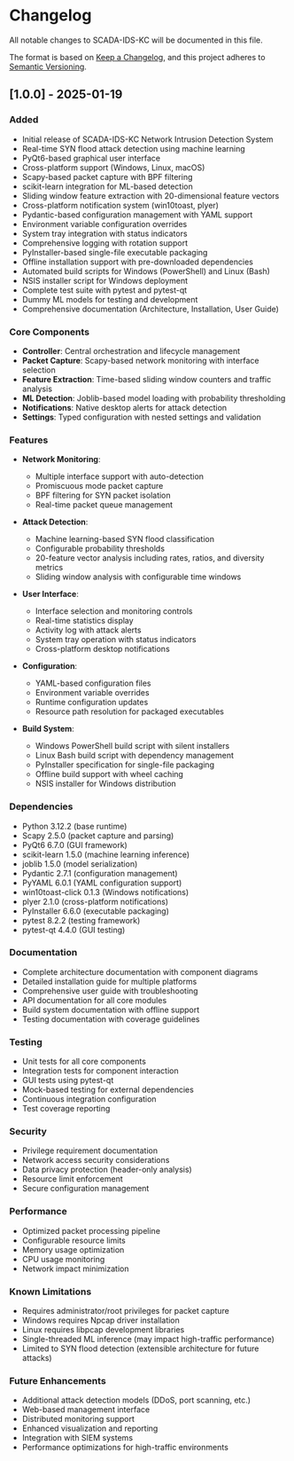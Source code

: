 # Changelog

All notable changes to SCADA-IDS-KC will be documented in this file.

The format is based on [Keep a Changelog](https://keepachangelog.com/en/1.0.0/),
and this project adheres to [Semantic Versioning](https://semver.org/spec/v2.0.0.html).

## [1.0.0] - 2025-01-19

### Added
- Initial release of SCADA-IDS-KC Network Intrusion Detection System
- Real-time SYN flood attack detection using machine learning
- PyQt6-based graphical user interface
- Cross-platform support (Windows, Linux, macOS)
- Scapy-based packet capture with BPF filtering
- scikit-learn integration for ML-based detection
- Sliding window feature extraction with 20-dimensional feature vectors
- Cross-platform notification system (win10toast, plyer)
- Pydantic-based configuration management with YAML support
- Environment variable configuration overrides
- System tray integration with status indicators
- Comprehensive logging with rotation support
- PyInstaller-based single-file executable packaging
- Offline installation support with pre-downloaded dependencies
- Automated build scripts for Windows (PowerShell) and Linux (Bash)
- NSIS installer script for Windows deployment
- Complete test suite with pytest and pytest-qt
- Dummy ML models for testing and development
- Comprehensive documentation (Architecture, Installation, User Guide)

### Core Components
- **Controller**: Central orchestration and lifecycle management
- **Packet Capture**: Scapy-based network monitoring with interface selection
- **Feature Extraction**: Time-based sliding window counters and traffic analysis
- **ML Detection**: Joblib-based model loading with probability thresholding
- **Notifications**: Native desktop alerts for attack detection
- **Settings**: Typed configuration with nested settings and validation

### Features
- **Network Monitoring**: 
  - Multiple interface support with auto-detection
  - Promiscuous mode packet capture
  - BPF filtering for SYN packet isolation
  - Real-time packet queue management
  
- **Attack Detection**:
  - Machine learning-based SYN flood classification
  - Configurable probability thresholds
  - 20-feature vector analysis including rates, ratios, and diversity metrics
  - Sliding window analysis with configurable time windows
  
- **User Interface**:
  - Interface selection and monitoring controls
  - Real-time statistics display
  - Activity log with attack alerts
  - System tray operation with status indicators
  - Cross-platform desktop notifications
  
- **Configuration**:
  - YAML-based configuration files
  - Environment variable overrides
  - Runtime configuration updates
  - Resource path resolution for packaged executables
  
- **Build System**:
  - Windows PowerShell build script with silent installers
  - Linux Bash build script with dependency management
  - PyInstaller specification for single-file packaging
  - Offline build support with wheel caching
  - NSIS installer for Windows distribution

### Dependencies
- Python 3.12.2 (base runtime)
- Scapy 2.5.0 (packet capture and parsing)
- PyQt6 6.7.0 (GUI framework)
- scikit-learn 1.5.0 (machine learning inference)
- joblib 1.5.0 (model serialization)
- Pydantic 2.7.1 (configuration management)
- PyYAML 6.0.1 (YAML configuration support)
- win10toast-click 0.1.3 (Windows notifications)
- plyer 2.1.0 (cross-platform notifications)
- PyInstaller 6.6.0 (executable packaging)
- pytest 8.2.2 (testing framework)
- pytest-qt 4.4.0 (GUI testing)

### Documentation
- Complete architecture documentation with component diagrams
- Detailed installation guide for multiple platforms
- Comprehensive user guide with troubleshooting
- API documentation for all core modules
- Build system documentation with offline support
- Testing documentation with coverage guidelines

### Testing
- Unit tests for all core components
- Integration tests for component interaction
- GUI tests using pytest-qt
- Mock-based testing for external dependencies
- Continuous integration configuration
- Test coverage reporting

### Security
- Privilege requirement documentation
- Network access security considerations
- Data privacy protection (header-only analysis)
- Resource limit enforcement
- Secure configuration management

### Performance
- Optimized packet processing pipeline
- Configurable resource limits
- Memory usage optimization
- CPU usage monitoring
- Network impact minimization

### Known Limitations
- Requires administrator/root privileges for packet capture
- Windows requires Npcap driver installation
- Linux requires libpcap development libraries
- Single-threaded ML inference (may impact high-traffic performance)
- Limited to SYN flood detection (extensible architecture for future attacks)

### Future Enhancements
- Additional attack detection models (DDoS, port scanning, etc.)
- Web-based management interface
- Distributed monitoring support
- Enhanced visualization and reporting
- Integration with SIEM systems
- Performance optimizations for high-traffic environments

